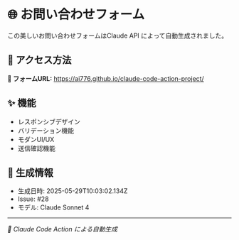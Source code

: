# 🌐 お問い合わせフォーム

この美しいお問い合わせフォームはClaude API によって自動生成されました。

## 🚀 アクセス方法
**📱 フォームURL:** https://ai776.github.io/claude-code-action-project/

## ✨ 機能
- レスポンシブデザイン
- バリデーション機能
- モダンUI/UX
- 送信確認機能

## 📝 生成情報
- 生成日時: 2025-05-29T10:03:02.134Z
- Issue: #28
- モデル: Claude Sonnet 4

---
*🤖 Claude Code Action による自動生成*